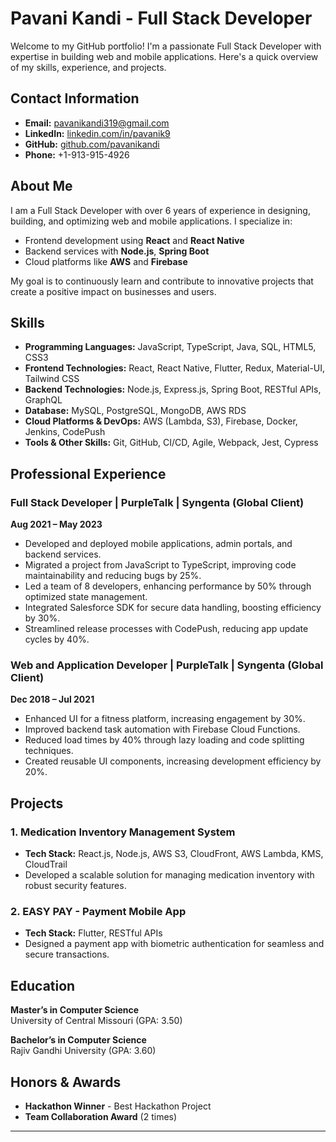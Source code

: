 # Pavani Kandi - Full Stack Developer

Welcome to my GitHub portfolio! I'm a passionate Full Stack Developer with expertise in building web and mobile applications. Here's a quick overview of my skills, experience, and projects.

## Contact Information

- **Email:** [pavanikandi319@gmail.com](mailto:pavanikandi319@gmail.com)
- **LinkedIn:** [linkedin.com/in/pavanik9](https://linkedin.com/in/pavanik9)
- **GitHub:** [github.com/pavanikandi](https://github.com/pavanikandi)
- **Phone:** +1-913-915-4926

## About Me

I am a Full Stack Developer with over 6 years of experience in designing, building, and optimizing web and mobile applications. I specialize in:

- Frontend development using **React** and **React Native**
- Backend services with **Node.js**, **Spring Boot**
- Cloud platforms like **AWS** and **Firebase**

My goal is to continuously learn and contribute to innovative projects that create a positive impact on businesses and users.

## Skills

- **Programming Languages:** JavaScript, TypeScript, Java, SQL, HTML5, CSS3
- **Frontend Technologies:** React, React Native, Flutter, Redux, Material-UI, Tailwind CSS
- **Backend Technologies:** Node.js, Express.js, Spring Boot, RESTful APIs, GraphQL
- **Database:** MySQL, PostgreSQL, MongoDB, AWS RDS
- **Cloud Platforms & DevOps:** AWS (Lambda, S3), Firebase, Docker, Jenkins, CodePush
- **Tools & Other Skills:** Git, GitHub, CI/CD, Agile, Webpack, Jest, Cypress

## Professional Experience

### Full Stack Developer | PurpleTalk | Syngenta (Global Client)
**Aug 2021 – May 2023**

- Developed and deployed mobile applications, admin portals, and backend services.
- Migrated a project from JavaScript to TypeScript, improving code maintainability and reducing bugs by 25%.
- Led a team of 8 developers, enhancing performance by 50% through optimized state management.
- Integrated Salesforce SDK for secure data handling, boosting efficiency by 30%.
- Streamlined release processes with CodePush, reducing app update cycles by 40%.

### Web and Application Developer | PurpleTalk | Syngenta (Global Client)
**Dec 2018 – Jul 2021**

- Enhanced UI for a fitness platform, increasing engagement by 30%.
- Improved backend task automation with Firebase Cloud Functions.
- Reduced load times by 40% through lazy loading and code splitting techniques.
- Created reusable UI components, increasing development efficiency by 20%.

## Projects

### 1. **Medication Inventory Management System**
- **Tech Stack:** React.js, Node.js, AWS S3, CloudFront, AWS Lambda, KMS, CloudTrail
- Developed a scalable solution for managing medication inventory with robust security features.
  
### 2. **EASY PAY - Payment Mobile App**
- **Tech Stack:** Flutter, RESTful APIs
- Designed a payment app with biometric authentication for seamless and secure transactions.
  
## Education

**Master’s in Computer Science**  
University of Central Missouri (GPA: 3.50)

**Bachelor’s in Computer Science**  
Rajiv Gandhi University (GPA: 3.60)

## Honors & Awards

- **Hackathon Winner** - Best Hackathon Project
- **Team Collaboration Award** (2 times)
---

